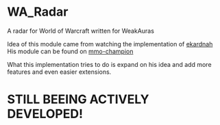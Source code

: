 # WA_Radar
A radar for World of Warcraft written for WeakAuras

Idea of this module came from watching the implementation of [ekardnah](http://www.mmo-champion.com/members/742395-ekardnah)
His module can be found on [mmo-champion](http://www.mmo-champion.com/threads/1839869-Raid-HUD-plotter-for-WeakAuras)

What this implementation tries to do is expand on his idea and add more features and even easier extensions.

# STILL BEEING ACTIVELY DEVELOPED!

